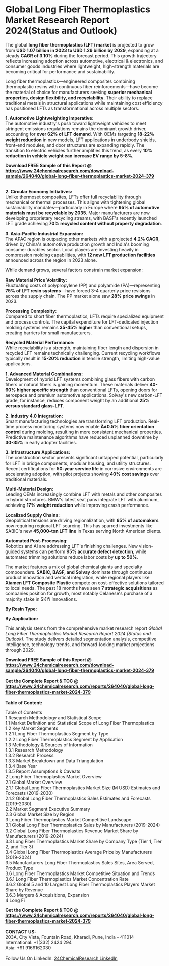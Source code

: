 <h1>Global Long Fiber Thermoplastics Market Research Report 2024(Status and Outlook)</h1><p>The global <strong>long fiber thermoplastics (LFT) market</strong> is projected to grow from <strong>USD 1.07 billion in 2023 to USD 1.29 billion by 2029</strong>, expanding at a steady <strong>CAGR of 3.10%</strong> during the forecast period. This growth trajectory reflects increasing adoption across automotive, electrical &amp; electronics, and consumer goods industries where lightweight, high-strength materials are becoming critical for performance and sustainability.</p><p>Long fiber thermoplastics—engineered composites combining thermoplastic resins with continuous fiber reinforcements—have become the material of choice for manufacturers seeking <strong>superior mechanical properties, design flexibility, and recyclability</strong>. Their ability to replace traditional metals in structural applications while maintaining cost efficiency has positioned LFTs as transformational across multiple sectors.</p><p><strong>1. Automotive Lightweighting Imperative:</strong><br>
The automotive industry's push toward lightweight vehicles to meet stringent emissions regulations remains the dominant growth driver, accounting for <strong>over 62% of LFT demand</strong>. With OEMs targeting <strong>18-22% weight reduction</strong> in new models, LFT applications in underbody shields, front-end modules, and door structures are expanding rapidly. The transition to electric vehicles further amplifies this trend, as every <strong>10% reduction in vehicle weight can increase EV range by 5-8%</strong>.</p><div><b>Download FREE Sample of this Report @ 
            <a href="https://www.24chemicalresearch.com/download-sample/264040/global-long-fiber-thermoplastics-market-2024-379">
            https://www.24chemicalresearch.com/download-sample/264040/global-long-fiber-thermoplastics-market-2024-379</a></b></div><br><p><strong>2. Circular Economy Initiatives:</strong><br>
Unlike thermoset composites, LFTs offer full recyclability through mechanical or thermal processes. This aligns with tightening global sustainability mandates—particularly in Europe where <strong>95% of automotive materials must be recyclable by 2035</strong>. Major manufacturers are now developing proprietary recycling streams, with BASF's recently launched LFT grade achieving <strong>70% recycled content without property degradation</strong>.</p><p><strong>3. Asia-Pacific Industrial Expansion:</strong><br>
The APAC region is outpacing other markets with a projected <strong>4.2% CAGR</strong>, driven by China's automotive production growth and India's booming consumer durables sector. Local players are investing heavily in compression molding capabilities, with <strong>12 new LFT production facilities</strong> announced across the region in 2023 alone.</p><p>While demand grows, several factors constrain market expansion:</p><p><strong>Raw Material Price Volatility:</strong><br>
    Fluctuating costs of polypropylene (PP) and polyamide (PA)—representing <strong>75% of LFT resin systems</strong>—have forced 3-4 quarterly price revisions across the supply chain. The PP market alone saw <strong>28% price swings</strong> in 2023.</p><p><strong>Processing Complexity:</strong><br>
    Compared to short fiber thermoplastics, LFTs require specialized equipment and process controls. The capital expenditure for LFT-dedicated injection molding systems remains <strong>35-45% higher</strong> than conventional setups, creating barriers for small manufacturers.</p><p><strong>Recycled Material Performance:</strong><br>
    While recyclability is a strength, maintaining fiber length and dispersion in recycled LFT remains technically challenging. Current recycling workflows typically result in <strong>15-20% reduction</strong> in tensile strength, limiting high-value applications.</p><p><strong>1. Advanced Material Combinations:</strong><br>
Development of hybrid LFT systems combining glass fibers with carbon fibers or natural fibers is gaining momentum. These materials deliver <strong>40-60% higher specific strength</strong> than conventional LFTs, opening doors for aerospace and premium automotive applications. Solvay's new carbon-LFT grade, for instance, reduces component weight by an additional <strong>25% versus standard glass-LFT</strong>.</p><p><strong>2. Industry 4.0 Integration:</strong><br>
Smart manufacturing technologies are transforming LFT production. Real-time process monitoring systems now enable <strong>Â±0.5% fiber orientation control</strong> during molding, resulting in more consistent mechanical properties. Predictive maintenance algorithms have reduced unplanned downtime by <strong>30-35%</strong> in early adopter facilities.</p><p><strong>3. Infrastructure Applications:</strong><br>
The construction sector presents significant untapped potential, particularly for LFT in bridge components, modular housing, and utility structures. Recent certifications for <strong>50-year service life</strong> in corrosive environments are accelerating adoption, with pilot projects showing <strong>40% cost savings</strong> over traditional materials.</p><p><strong>Multi-Material Design:</strong><br>
    Leading OEMs increasingly combine LFT with metals and other composites in hybrid structures. BMW's latest seat pans integrate LFT with aluminum, achieving <strong>17% weight reduction</strong> while improving crash performance.</p><p><strong>Localized Supply Chains:</strong><br>
    Geopolitical tensions are driving regionalization, with <strong>65% of automakers</strong> now requiring regional LFT sourcing. This has spurred investments like SABIC's new <strong>45,000-ton LFT line</strong> in Texas serving North American clients.</p><p><strong>Automated Post-Processing:</strong><br>
    Robotics and AI are addressing LFT's finishing challenges. New vision-guided systems can perform <strong>95% accurate defect detection</strong>, while automated trimming solutions reduce labor costs by <strong>up to 50%</strong>.</p><p>The market features a mix of global chemical giants and specialty compounders. <strong>SABIC, BASF, and Solvay</strong> dominate through continuous product innovation and vertical integration, while regional players like <strong>Xiamen LFT Composite Plastic</strong> compete on cost-effective solutions tailored to local needs. The past 18 months have seen <strong>7 strategic acquisitions</strong> as companies position for growth, most notably Celanese's purchase of a majority stake in SKYi Innovations.</p><p><strong>By Resin Type:</strong></p><p><strong>By Application:</strong></p><p>This analysis stems from the comprehensive market research report <em>Global Long Fiber Thermoplastics Market Research Report 2024 (Status and Outlook)</em>. The study delivers detailed segmentation analysis, competitive intelligence, technology trends, and forward-looking market projections through 2029.</p><div><b>Download FREE Sample of this Report @ 
            <a href="https://www.24chemicalresearch.com/download-sample/264040/global-long-fiber-thermoplastics-market-2024-379">
            https://www.24chemicalresearch.com/download-sample/264040/global-long-fiber-thermoplastics-market-2024-379</a></b></div><br><div><b>Get the Complete Report & TOC @ 
            <a href="https://www.24chemicalresearch.com/reports/264040/global-long-fiber-thermoplastics-market-2024-379">
            https://www.24chemicalresearch.com/reports/264040/global-long-fiber-thermoplastics-market-2024-379</a></b></div><br>
            <b>Table of Content:</b><p>Table of Contents<br />
1 Research Methodology and Statistical Scope<br />
1.1 Market Definition and Statistical Scope of Long Fiber Thermoplastics<br />
1.2 Key Market Segments<br />
1.2.1 Long Fiber Thermoplastics Segment by Type<br />
1.2.2 Long Fiber Thermoplastics Segment by Application<br />
1.3 Methodology & Sources of Information<br />
1.3.1 Research Methodology<br />
1.3.2 Research Process<br />
1.3.3 Market Breakdown and Data Triangulation<br />
1.3.4 Base Year<br />
1.3.5 Report Assumptions & Caveats<br />
2 Long Fiber Thermoplastics Market Overview<br />
2.1 Global Market Overview<br />
2.1.1 Global Long Fiber Thermoplastics Market Size (M USD) Estimates and Forecasts (2019-2030)<br />
2.1.2 Global Long Fiber Thermoplastics Sales Estimates and Forecasts (2019-2030)<br />
2.2 Market Segment Executive Summary<br />
2.3 Global Market Size by Region<br />
3 Long Fiber Thermoplastics Market Competitive Landscape<br />
3.1 Global Long Fiber Thermoplastics Sales by Manufacturers (2019-2024)<br />
3.2 Global Long Fiber Thermoplastics Revenue Market Share by Manufacturers (2019-2024)<br />
3.3 Long Fiber Thermoplastics Market Share by Company Type (Tier 1, Tier 2, and Tier 3)<br />
3.4 Global Long Fiber Thermoplastics Average Price by Manufacturers (2019-2024)<br />
3.5 Manufacturers Long Fiber Thermoplastics Sales Sites, Area Served, Product Type<br />
3.6 Long Fiber Thermoplastics Market Competitive Situation and Trends<br />
3.6.1 Long Fiber Thermoplastics Market Concentration Rate<br />
3.6.2 Global 5 and 10 Largest Long Fiber Thermoplastics Players Market Share by Revenue<br />
3.6.3 Mergers & Acquisitions, Expansion<br />
4 Long Fi</p><div><b>Get the Complete Report & TOC @ 
            <a href="https://www.24chemicalresearch.com/reports/264040/global-long-fiber-thermoplastics-market-2024-379">
            https://www.24chemicalresearch.com/reports/264040/global-long-fiber-thermoplastics-market-2024-379</a></b></div><br><b>CONTACT US:</b><br>
            203A, City Vista, Fountain Road, Kharadi, Pune, India - 411014<br>
            International: +1(332) 2424 294<br>
            Asia: +91 9169162030 <br><br>
            Follow Us On LinkedIn: <a href="https://www.linkedin.com/company/24chemicalresearch/">24ChemicalResearch LinkedIn</a>